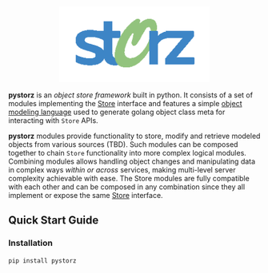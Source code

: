 <p align="center">
<img src="logo.png" width="300" alt="storz" />
</p>

**pystorz** is an *object store framework* built in python. It consists of a set of modules implementing the [Store](https://github.com/wazofski/pystorz/tree/master/pystorz/store) interface and features a simple [object modeling language](https://github.com/wazofski/pystorz/tree/master/pystorz/mgen) used to generate golang object class meta for interacting with `Store` APIs.

**pystorz** modules provide functionality to store, modify and retrieve modeled objects from various sources (TBD). Such modules can be composed together to chain `Store` functionality into more complex logical modules. Combining modules allows handling object changes and manipulating data in complex ways *within or across* services, making multi-level server complexity achievable with ease. The Store modules are fully compatible with each other and can be composed in any combination since they all implement or expose the same [Store](https://github.com/wazofski/storz/tree/master/pystorz/store) interface.

## Quick Start Guide

### Installation
```
pip install pystorz
```
